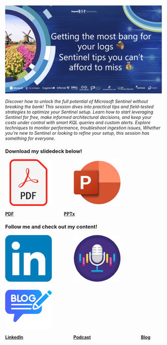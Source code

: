 ![Cover](.images/2025_cover.jpg)

_Discover how to unlock the full potential of Microsoft Sentinel without breaking the bank!
This session dives into practical tips and field-tested strategies to optimize your Sentinel setup. Learn how to start leveraging Sentinel for free, make informed architectural decisions, and keep your costs under control with smart KQL queries and custom alerts. Explore techniques to monitor performance, troubleshoot ingestion issues,_
_Whether you're new to Sentinel or looking to refine your setup, this session has something for everyone._

### Download my slidedeck below!

[<img src=".images//pdf.png" alt="drawing" height="150"/>](https://1drv.ms/b/c/ada5d3d1b8db9262/EXsl1OgDtWZFl2KDVonzH1UBSglQvem8veyWXAiVVp3BEQ?e=T9KKcp)&nbsp;&nbsp;&nbsp;&nbsp;&nbsp;&nbsp;&nbsp;&nbsp;&nbsp;&nbsp;&nbsp;&nbsp;&nbsp;&nbsp;&nbsp;&nbsp;&nbsp;&nbsp;[<img src=".images//pptx.png" alt="drawing" height="150"/>](https://1drv.ms/p/c/ada5d3d1b8db9262/EVMctHtzlX5PoS42dRHoOO0BfFy_Dsql-_YdaMR78GnGbQ?e=ooHgMO)

[**PDF**](https://1drv.ms/b/c/ada5d3d1b8db9262/EXsl1OgDtWZFl2KDVonzH1UBSglQvem8veyWXAiVVp3BEQ?e=T9KKcp)&nbsp;&nbsp;&nbsp;&nbsp;&nbsp;&nbsp;&nbsp;&nbsp;&nbsp;&nbsp;&nbsp;&nbsp;&nbsp;&nbsp;&nbsp;&nbsp;&nbsp;&nbsp;&nbsp;&nbsp;&nbsp;&nbsp;&nbsp;&nbsp;&nbsp;&nbsp;&nbsp;&nbsp;&nbsp;&nbsp;&nbsp;&nbsp;&nbsp;&nbsp;&nbsp;&nbsp;&nbsp;&nbsp;&nbsp;&nbsp;&nbsp;[**PPTx**](https://1drv.ms/p/c/ada5d3d1b8db9262/EVMctHtzlX5PoS42dRHoOO0BfFy_Dsql-_YdaMR78GnGbQ?e=ooHgMO)

### Follow me and check out my content!

[<img src=".images//linkedin.png" alt="drawing" height="150"/>](https://www.linkedin.com/in/koos-goossens/)&nbsp;&nbsp;&nbsp;&nbsp;&nbsp;&nbsp;&nbsp;&nbsp;&nbsp;&nbsp;&nbsp;&nbsp;&nbsp;&nbsp;&nbsp;&nbsp;&nbsp;&nbsp;[<img src=".images//podcast.png" alt="drawing" height="150"/>](https://df3ndr.io)&nbsp;&nbsp;&nbsp;&nbsp;&nbsp;&nbsp;&nbsp;&nbsp;&nbsp;&nbsp;&nbsp;&nbsp;&nbsp;&nbsp;&nbsp;&nbsp;&nbsp;&nbsp;[<img src=".images//blog.png" alt="drawing" height="150"/>](https://aka.ms/koos)

[**LinkedIn**](https://www.linkedin.com/in/koos-goossens/)&nbsp;&nbsp;&nbsp;&nbsp;&nbsp;&nbsp;&nbsp;&nbsp;&nbsp;&nbsp;&nbsp;&nbsp;&nbsp;&nbsp;&nbsp;&nbsp;&nbsp;&nbsp;&nbsp;&nbsp;&nbsp;&nbsp;&nbsp;&nbsp;&nbsp;&nbsp;&nbsp;&nbsp;&nbsp;&nbsp;&nbsp;&nbsp;&nbsp;&nbsp;&nbsp;&nbsp;&nbsp;&nbsp;&nbsp;&nbsp;&nbsp;[**Podcast**](https://df3ndr.io)&nbsp;&nbsp;&nbsp;&nbsp;&nbsp;&nbsp;&nbsp;&nbsp;&nbsp;&nbsp;&nbsp;&nbsp;&nbsp;&nbsp;&nbsp;&nbsp;&nbsp;&nbsp;&nbsp;&nbsp;&nbsp;&nbsp;&nbsp;&nbsp;&nbsp;&nbsp;&nbsp;&nbsp;&nbsp;&nbsp;&nbsp;&nbsp;&nbsp;&nbsp;&nbsp;&nbsp;&nbsp;&nbsp;&nbsp;&nbsp;&nbsp;[**Blog**](https://aka.ms/koos)